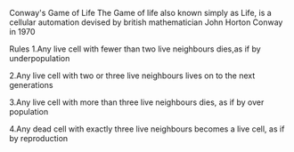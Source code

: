 Conway's Game of Life
The Game of life also known simply as Life, is a cellular automation devised by british mathematician John Horton Conway in 1970

Rules
1.Any live cell with fewer  than two live neighbours dies,as if by underpopulation  

2.Any live cell with two or three live neighbours lives on to the next generations

3.Any live cell with more than three live neighbours dies, as if by over population

4.Any dead cell with exactly three live neighbours becomes a live cell, as if by reproduction

